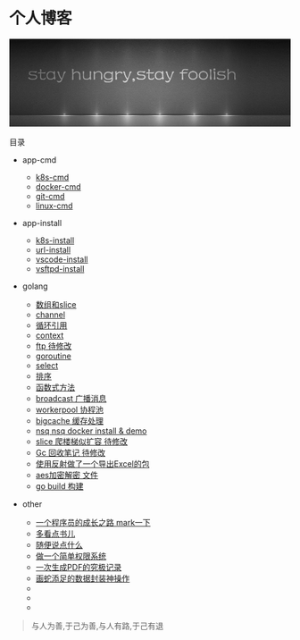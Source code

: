 # 个人博客

![img.png](https://github.com/feng6917/blog/blob/main/asserts/stay.01.jpg)


目录

* app-cmd
  * [k8s-cmd](https://github.com/feng6917/blog/blob/main/app-cmd/k8s-cmd.md)
  * [docker-cmd](https://github.com/feng6917/blog/blob/main/app-cmd/docker-cmd.md)
  * [git-cmd](https://github.com/feng6917/blog/blob/main/app-cmd/git-cmd.md)
  * [linux-cmd](https://github.com/feng6917/blog/blob/main/app-cmd/linux-cmd.md)

* app-install
  * [k8s-install](https://github.com/feng6917/blog/blob/main/app-install/k8s-install.md)
  * [url-install](https://github.com/feng6917/blog/blob/main/app-install/url-install.md)
  * [vscode-install](https://github.com/feng6917/blog/blob/main/app-install/vscode-install.md)
  * [vsftpd-install](https://github.com/feng6917/blog/blob/main/app-install/vsftpd-install.md)  

* golang
  * [数组和slice](https://github.com/feng6917/blog/tree/main/golang/array__liceo)
  * [channel](https://github.com/feng6917/blog/tree/main/golang/channel)
  * [循环引用](https://github.com/feng6917/blog/tree/main/golang/circularReference/readme.md)
  * [context](https://github.com/feng6917/blog/tree/main/golang/context/readme.md)
  * [ftp 待修改](https://github.com/feng6917/blog/tree/main/golang/ftp/example.go)
  * [goroutine](https://github.com/feng6917/blog/tree/main/golang/goroutine/example.go)
  * [select](https://github.com/feng6917/blog/tree/main/golang/select/example.go)
  * [排序](https://github.com/feng6917/blog/tree/main/golang/sort/example.go)
  * [函数式方法](https://github.com/feng6917/blog/tree/main/golang/optionFunc/optionFunc.go)
  * [broadcast 广播消息](https://github.com/feng6917/blog/tree/main/golang/broadcast/broadcast.go)
  * [workerpool 协程池](https://github.com/gammazero/workerpool)
  * [bigcache 缓存处理](https://github.com/feng6917/blog/tree/main/golang/bigcache)
  * [nsq nsq docker install & demo](https://github.com/feng6917/blog/tree/main/golang/nsq)
  * [slice 爬楼梯似扩容 待修改](https://github.com/feng6917/blog/blob/main/golang/slice-add.md)
  * [Gc 回收笔记 待修改](https://github.com/feng6917/blog/blob/main/golang/gc-write.md)
  * [使用反射做了一个导出Excel的包](https://github.com/feng6917/blog/blob/main/golang/reflect-excel.md)
  * [aes加密解密 文件](https://github.com/feng6917/blog/blob/main/golang/fileAes/server/main.go)
  * [go build 构建](https://github.com/feng6917/blog/blob/main/golang/fileAes/Readme.md)

* other
  * [一个程序员的成长之路 mark一下](https://github.com/fouber/blog/issues/41)
  * [多看点书儿](https://github.com/feng6917/blog/blob/main/other/book-history.md) 
  * [随便说点什么](https://github.com/feng6917/blog/blob/main/other/say-say.md)
  * [做一个简单权限系统](https://github.com/feng6917/blog/blob/main/other/simple-policy.md)
  * [一次生成PDF的究极记录](https://github.com/feng6917/blog/blob/main/other/gen-pdf.md)
  * [画蛇添足的数据封装神操作](https://github.com/feng6917/blog/blob/main/other/mysql-many.md)
  * []()
  * []()
  * []() 


  


  
> 与人为善,于己为善,与人有路,于己有退  
